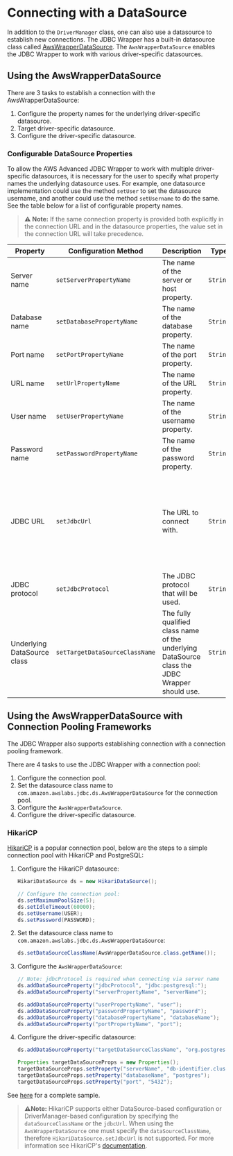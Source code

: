 # Connecting with a DataSource
In addition to the `DriverManager` class, one can also use a datasource to establish new connections.
The JDBC Wrapper has a built-in datasource class called [AwsWrapperDataSource](../../wrapper/src/main/java/com/amazon/awslabs/jdbc/ds/AwsWrapperDataSource.java).
The `AwsWrapperDataSource` enables the JDBC Wrapper to work with various driver-specific datasources.

## Using the AwsWrapperDataSource

There are 3 tasks to establish a connection with the AwsWrapperDataSource:

1. Configure the property names for the underlying driver-specific datasource. 
2. Target driver-specific datasource.
3. Configure the driver-specific datasource.

### Configurable DataSource Properties

To allow the AWS Advanced JDBC Wrapper to work with multiple driver-specific datasources,
it is necessary for the user to specify what property names the underlying datasource uses.
For example, one datasource implementation could use the method `setUser` to set the datasource username,
and another could use the method `setUsername` to do the same.
See the table below for a list of configurable property names.

> **:warning: Note:** If the same connection property is provided both explicitly in the connection URL and in the datasource properties, the value set in the connection URL will take precedence. 

| Property                    | Configuration Method           | Description                                                                                    | Type     | Required                                                                                              | Example                                |
|-----------------------------|--------------------------------|------------------------------------------------------------------------------------------------|----------|-------------------------------------------------------------------------------------------------------|----------------------------------------|
| Server name                 | `setServerPropertyName`        | The name of the server or host property.                                                       | `String` | Yes, if no URL is provided.                                                                           | `serverName`                           |
| Database name               | `setDatabasePropertyName`      | The name of the database property.                                                             | `String` | No                                                                                                    | `databaseName`                         |
| Port name                   | `setPortPropertyName`          | The name of the port property.                                                                 | `String` | No                                                                                                    | `port`                                 |
| URL name                    | `setUrlPropertyName`           | The name of the URL property.                                                                  | `String` | No                                                                                                    | `url`                                  |
| User name                   | `setUserPropertyName`          | The name of the username property.                                                             | `String` | No                                                                                                    | `user`                                 |
| Password name               | `setPasswordPropertyName`      | The name of the password property.                                                             | `String` | No                                                                                                    | `password`                             |
| JDBC URL                    | `setJdbcUrl`                   | The URL to connect with.                                                                       | `String` | No, if there is enough information provided by the other properties that can be used to create a URL. | `jdbc:postgresql://localhost/postgres` |
| JDBC protocol               | `setJdbcProtocol`              | The JDBC protocol that will be used.                                                           | `String` | Yes, if the JDBC URL has not been set.                                                                | `jdbc:postgresql:`                     |
| Underlying DataSource class | `setTargetDataSourceClassName` | The fully qualified class name of the underlying DataSource class the JDBC Wrapper should use. | `String` | Yes, if the JDBC URL has not been set.                                                                | `org.postgresql.ds.PGSimpleDataSource` |

## Using the AwsWrapperDataSource with Connection Pooling Frameworks

The JDBC Wrapper also supports establishing connection with a connection pooling framework.

There are 4 tasks to use the JDBC Wrapper with a connection pool:

1. Configure the connection pool.
2. Set the datasource class name to `com.amazon.awslabs.jdbc.ds.AwsWrapperDataSource` for the connection pool.
3. Configure the `AwsWrapperDataSource`.
4. Configure the driver-specific datasource.

### HikariCP
[HikariCP](https://github.com/brettwooldridge/HikariCP) is a popular connection pool, below are the steps to a simple connection pool with HikariCP and PostgreSQL:

1. Configure the HikariCP datasource:
   ```java
   HikariDataSource ds = new HikariDataSource();
   
   // Configure the connection pool:
   ds.setMaximumPoolSize(5);
   ds.setIdleTimeout(60000);
   ds.setUsername(USER);
   ds.setPassword(PASSWORD);
   ```

2. Set the datasource class name to `com.amazon.awslabs.jdbc.ds.AwsWrapperDataSource`:
   ```java
   ds.setDataSourceClassName(AwsWrapperDataSource.class.getName());
   ```

3. Configure the `AwsWrapperDataSource`:
   ```java
   // Note: jdbcProtocol is required when connecting via server name
   ds.addDataSourceProperty("jdbcProtocol", "jdbc:postgresql:");
   ds.addDataSourceProperty("serverPropertyName", "serverName");
   
   ds.addDataSourceProperty("userPropertyName", "user");
   ds.addDataSourceProperty("passwordPropertyName", "password");
   ds.addDataSourceProperty("databasePropertyName", "databaseName");
   ds.addDataSourceProperty("portPropertyName", "port");
   ```

4. Configure the driver-specific datasource:
   ```java
   ds.addDataSourceProperty("targetDataSourceClassName", "org.postgresql.ds.PGSimpleDataSource");
   
   Properties targetDataSourceProps = new Properties();
   targetDataSourceProps.setProperty("serverName", "db-identifier.cluster-XYZ.us-east-2.rds.amazonaws.com");
   targetDataSourceProps.setProperty("databaseName", "postgres");
   targetDataSourceProps.setProperty("port", "5432");
   ```

See [here](./sample-code/HikariSample.java) for a complete sample.

> **:warning:Note:** HikariCP supports either DataSource-based configuration or DriverManager-based configuration by specifying the `dataSourceClassName` or the `jdbcUrl`. When using the `AwsWrapperDataSource` one must specify the `dataSourceClassName`, therefore `HikariDataSource.setJdbcUrl` is not supported. For more information see HikariCP's [documentation](https://github.com/brettwooldridge/HikariCP#gear-configuration-knobs-baby).
